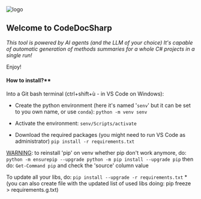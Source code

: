 <img src="file:///./CodeDocSharp-logo.png" title="" alt="logo" data-align="center">

<H2>Welcome to CodeDocSharp</H2>


*This tool is powered by AI agents (and the LLM of your choice)
It's capable of automatic generation of methods summaries for a whole C# projects in a single run!*

Enjoy!



<H4>How to install?**</H4>



Into a Git bash terminal (ctrl+shift+ù - in VS Code on Windows):

- Create the python environment (here it's named '`senv`' but it can be set to you own name, or use `conda`):
  `python -m venv senv`

- Activate the environment:
  `senv/Scripts/activate`

- Download the required packages (you might need to run VS Code as administrator)
  `pip install -r requirements.txt`

<u>WARNING</u>: to reinstall 'pip' on venv whether pip don't work anymore, do:
`python -m ensurepip --upgrade
python -m pip install --upgrade pip`
then do: `Get-Command pip` and check the 'source' column value

To update all your libs, do: `pip install --upgrade -r requirements.txt`
*(you can also create file with the updated list of used libs doing: pip freeze > requirements.g.txt)